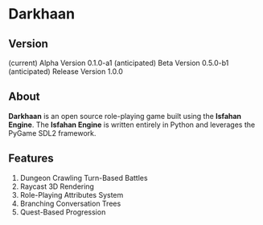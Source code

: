 # Darkhaan

## Version
(current) Alpha Version 0.1.0-a1
(anticipated) Beta Version 0.5.0-b1
(anticipated) Release Version 1.0.0

## About
**Darkhaan** is an open source role-playing game built using the **Isfahan Engine**. The **Isfahan Engine** is written entirely in Python and leverages the PyGame SDL2 framework.

## Features
1. Dungeon Crawling Turn-Based Battles
2. Raycast 3D Rendering
3. Role-Playing Attributes System
4. Branching Conversation Trees
5. Quest-Based Progression
